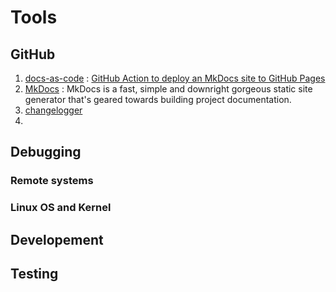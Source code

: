 # Tools

## GitHub
1. [docs-as-code](https://www.gitbook.com/blog/what-is-docs-as-code) : [GitHub Action to deploy an MkDocs site to GitHub Pages](https://github.com/marketplace/actions/deploy-mkdocs)
2. [MkDocs](https://www.mkdocs.org/) : MkDocs is a fast, simple and downright gorgeous static site generator that's geared towards building project documentation. 
3. [changelogger](https://wordpress.org/plugins/changelogger/)
4. 

## Debugging
### Remote systems

### Linux OS and Kernel

## Developement

## Testing
